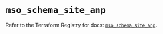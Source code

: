 # `mso_schema_site_anp`

Refer to the Terraform Registry for docs: [`mso_schema_site_anp`](https://registry.terraform.io/providers/ciscodevnet/mso/1.5.3/docs/resources/schema_site_anp).
